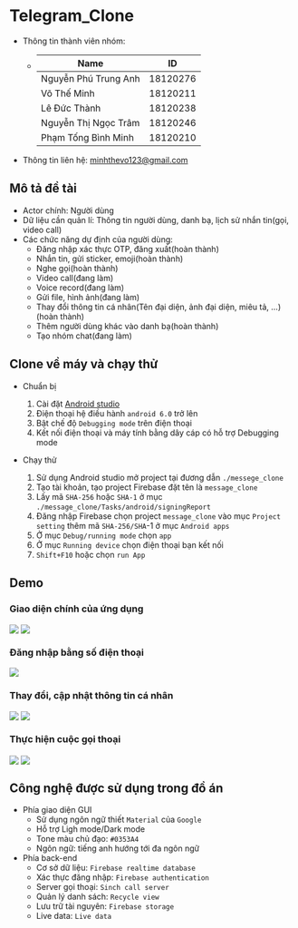 # Telegram_Clone

- Thông tin thành viên nhóm:
  - | Name                 | ID       |
    | -------------------- | -------- |
    | Nguyễn Phú Trung Anh | 18120276 |
    | Võ Thế Minh          | 18120211 |
    | Lê Đức Thành         | 18120238 |
    | Nguyễn Thị Ngọc Trâm | 18120246 |
    | Phạm Tống Bình Minh  | 18120210 |
- Thông tin liên hệ: minhthevo123@gmail.com

## Mô tả đề tài

- Actor chính: Người dùng
- Dữ liệu cần quản lí: Thông tin người dùng, danh bạ, lịch sử nhắn tin(gọi, video call)
- Các chức năng dự định của người dùng:
  - Đăng nhập xác thực OTP, đăng xuất(hoàn thành)
  - Nhắn tin, gửi sticker, emoji(hoàn thành)
  - Nghe gọi(hoàn thành)
  - Video call(đang làm)
  - Voice record(đang làm)
  - Gửi file, hình ảnh(đang làm)
  - Thay đổi thông tin cá nhân(Tên đại diện, ảnh đại diện, miêu tả, ...)(hoàn thành)
  - Thêm người dùng khác vào danh bạ(hoàn thành)
  - Tạo nhóm chat(đang làm)

## Clone về máy và chạy thử

- Chuẩn bị

  1. Cài đặt [Android studio](https://developer.android.com/studio?gclid=Cj0KCQjw9_mDBhCGARIsAN3PaFPaGHhhpnTjRgyZD6vZ3Eft6XYLerm2jI_Z7Qd5GvQKlczvzSncLnkaAk-2EALw_wcB&gclsrc=aw.ds "Anrdoid studio")
  2. Điện thoại hệ điều hành `android 6.0` trở lên
  3. Bật chế độ `Debugging mode` trên điện thoại
  4. Kết nối điện thoại và máy tính bằng dây cáp có hỗ trợ Debugging mode

- Chạy thử
  1. Sử dụng Android studio mở project tại đương dẫn `./messege_clone`
  2. Tạo tài khoản, tạo project Firebase đặt tên là `message_clone`
  3. Lấy mã `SHA-256` hoặc `SHA-1` ở mục `./message_clone/Tasks/android/signingReport`
  4. Đăng nhập Firebase chọn project `message_clone` vào mục `Project setting` thêm mã `SHA-256/SHA`-1 ở mục `Android apps`
  5. Ở mục `Debug/running mode` chọn `app`
  6. Ở mục `Running device` chọn điện thoại bạn kết nối
  7. `Shift+F10` hoặc chọn `run App`

## **Demo**

### **Giao diện chính của ứng dụng**
<img align="center" src="https://res.cloudinary.com/teamwebctt2/image/upload/v1619022291/Android_telegram_readme_resources/photos/giaodienchinh1_idrmqm.png">

<img align="center" src="https://res.cloudinary.com/teamwebctt2/image/upload/v1619022291/Android_telegram_readme_resources/photos/giaodienchinh2_qwf2c1.png">

### **Đăng nhập bằng số điện thoại**
<img align="center" src="https://res.cloudinary.com/teamwebctt2/image/upload/v1619022291/Android_telegram_readme_resources/photos/dangnhap_ygiqwm.png">

### **Thay đổi, cập nhật thông tin cá nhân**
<img align="center" src="https://res.cloudinary.com/teamwebctt2/image/upload/v1619022291/Android_telegram_readme_resources/photos/thaydoithongtin1_dxbdet.png">
<img align="center" src="https://res.cloudinary.com/teamwebctt2/image/upload/v1619022293/Android_telegram_readme_resources/photos/thaydoithongtin2_dyuljh.png">


### **Thực hiện cuộc gọi thoại**
<img align="center" src="https://res.cloudinary.com/teamwebctt2/image/upload/v1619022291/Android_telegram_readme_resources/photos/goithoai1_w9erjc.png">
<img align="center" src="https://res.cloudinary.com/teamwebctt2/image/upload/v1619022291/Android_telegram_readme_resources/photos/goithoai2_zmonbi.png">


## Công nghệ được sử dụng trong đồ án

- Phía giao diện GUI
  - Sử dụng ngôn ngữ thiết `Material` của `Google`
  - Hỗ trợ Ligh mode/Dark mode
  - Tone màu chủ đạo: `#0353A4`
  - Ngôn ngữ: tiếng anh hướng tới đa ngôn ngữ
- Phía back-end
  - Cơ sở dữ liệu: `Firebase realtime database`
  - Xác thực đăng nhập: `Firebase authentication`
  - Server gọi thoại: `Sinch call server`
  - Quản lý danh sách: `Recycle view`
  - Lưu trữ tài nguyên: `Firebase storage`
  - Live data: `Live data`